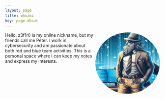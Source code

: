 ```yaml
---
layout: page
title: whoami
key: page-about
---
```


<!-- Right alignment! -->
<img align="right" width="210" height="200" src="assets/goddd.jpg" style="border-radius:50%;">

<div name="introduction">

Hello. z3f1r0 is my online nickname, but my friends call me Peter. 
I work in cybersecurity and am passionate about both red and blue team activities. 
This is a personal space where I can keep my notes and express my interests.

  <div name="tryhackme"> 
   <script src="https://tryhackme.com/badge/519455"> </script>
  </div>

</div>


<br><br>

